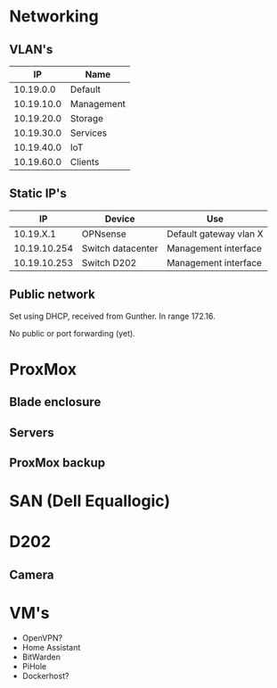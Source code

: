 # Networking

## VLAN's

| IP | Name |
|--- |---     |
 10.19.0.0|Default|
 10.19.10.0|Management|
 10.19.20.0|Storage|
 10.19.30.0|Services|
 10.19.40.0|IoT|
 10.19.60.0|Clients|

## Static IP's

| IP | Device | Use |
|--- |---     |---  |
|10.19.X.1 | OPNsense| Default gateway vlan X |
|10.19.10.254 | Switch datacenter| Management interface |
|10.19.10.253 | Switch D202| Management interface |

## Public network

Set using DHCP, received from Gunther. In range 172.16.

No public or port forwarding (yet).

# ProxMox

## Blade enclosure


## Servers


## ProxMox backup


# SAN (Dell Equallogic)


# D202

## Camera

# VM's

- OpenVPN?
- Home Assistant
- BitWarden
- PiHole
- Dockerhost?